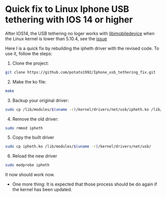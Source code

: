 # Quick fix to Linux Iphone USB tethering with IOS 14 or higher

After IOS14, the USB tethering no loger works with [libimobiledevice](https://github.com/libimobiledevice/libimobiledevice) when the Linux kernel is lower than 5.10.4, see the [issue](https://github.com/libimobiledevice/libimobiledevice/issues/1038)

Here I is a quick fix by rebuilding the ipheth driver with the revised code. To use it, follow the steps:

1. Clone the project:
```bash
git clone https://github.com/potato1992/Iphone_usb_tethering_fix.git
```
2. Make the ko file:
```bash
make
```
3. Backup your original driver:
```bash
sudo cp /lib/modules/$(uname -r)/kernel/drivers/net/usb/ipheth.ko /lib/modules/$(uname -r)/kernel/drivers/net/usb/ipheth.ko.bak
```
4. Remove the old driver:
```bash
sudo rmmod ipheth
```
5. Copy the built driver
```bash
sudo cp ipheth.ko /lib/modules/$(uname -r)/kernel/drivers/net/usb/
```
6. Reload the new driver
```bash
sudo modprobe ipheth
```

It now should work now.

- One more thing:
It is expected that those process should be do again if the kernel has been updated.